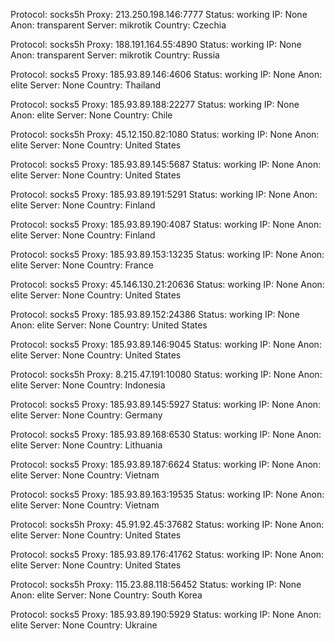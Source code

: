 Protocol: socks5h
Proxy: 213.250.198.146:7777
Status: working
IP: None
Anon: transparent
Server: mikrotik
Country: Czechia

Protocol: socks5h
Proxy: 188.191.164.55:4890
Status: working
IP: None
Anon: transparent
Server: mikrotik
Country: Russia

Protocol: socks5
Proxy: 185.93.89.146:4606
Status: working
IP: None
Anon: elite
Server: None
Country: Thailand

Protocol: socks5
Proxy: 185.93.89.188:22277
Status: working
IP: None
Anon: elite
Server: None
Country: Chile

Protocol: socks5h
Proxy: 45.12.150.82:1080
Status: working
IP: None
Anon: elite
Server: None
Country: United States

Protocol: socks5
Proxy: 185.93.89.145:5687
Status: working
IP: None
Anon: elite
Server: None
Country: United States

Protocol: socks5
Proxy: 185.93.89.191:5291
Status: working
IP: None
Anon: elite
Server: None
Country: Finland

Protocol: socks5
Proxy: 185.93.89.190:4087
Status: working
IP: None
Anon: elite
Server: None
Country: Finland

Protocol: socks5
Proxy: 185.93.89.153:13235
Status: working
IP: None
Anon: elite
Server: None
Country: France

Protocol: socks5
Proxy: 45.146.130.21:20636
Status: working
IP: None
Anon: elite
Server: None
Country: United States

Protocol: socks5
Proxy: 185.93.89.152:24386
Status: working
IP: None
Anon: elite
Server: None
Country: United States

Protocol: socks5
Proxy: 185.93.89.146:9045
Status: working
IP: None
Anon: elite
Server: None
Country: United States

Protocol: socks5h
Proxy: 8.215.47.191:10080
Status: working
IP: None
Anon: elite
Server: None
Country: Indonesia

Protocol: socks5
Proxy: 185.93.89.145:5927
Status: working
IP: None
Anon: elite
Server: None
Country: Germany

Protocol: socks5
Proxy: 185.93.89.168:6530
Status: working
IP: None
Anon: elite
Server: None
Country: Lithuania

Protocol: socks5
Proxy: 185.93.89.187:6624
Status: working
IP: None
Anon: elite
Server: None
Country: Vietnam

Protocol: socks5
Proxy: 185.93.89.163:19535
Status: working
IP: None
Anon: elite
Server: None
Country: Vietnam

Protocol: socks5h
Proxy: 45.91.92.45:37682
Status: working
IP: None
Anon: elite
Server: None
Country: United States

Protocol: socks5
Proxy: 185.93.89.176:41762
Status: working
IP: None
Anon: elite
Server: None
Country: United States

Protocol: socks5h
Proxy: 115.23.88.118:56452
Status: working
IP: None
Anon: elite
Server: None
Country: South Korea

Protocol: socks5
Proxy: 185.93.89.190:5929
Status: working
IP: None
Anon: elite
Server: None
Country: Ukraine

